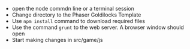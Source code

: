 
  - open the node commdn line or a terminal session
  - Change directory to the Phaser Goldilocks Template
  - Use `npm install` command to download required files
  - Use the command `grunt` to the web server. A browser window should open
  - Start making changes in src/game/js
  

